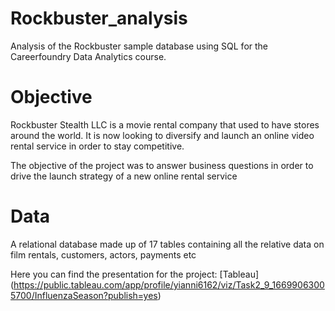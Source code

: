 # Rockbuster_analysis
Analysis of the Rockbuster sample database using SQL for the Careerfoundry Data Analytics course.

# Objective
Rockbuster Stealth LLC is a movie rental company that used to have stores around the world. It is now looking to diversify and launch an online video rental service in order to stay competitive.

The objective of the project was to answer business questions in order to drive the launch strategy of a new online rental service

# Data
A relational database made up of 17 tables containing all the relative data on film rentals, customers, actors, payments etc

Here you can find the presentation for the project: [Tableau] (https://public.tableau.com/app/profile/yianni6162/viz/Task2_9_16699063005700/InfluenzaSeason?publish=yes)
